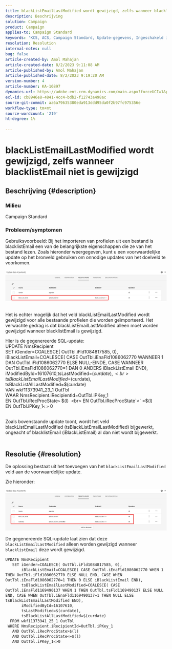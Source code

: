 ```yaml
---
title: blackListEmailLastModified wordt gewijzigd, zelfs wanneer blacklistEmail niet is gewijzigd
description: Beschrijving
solution: Campaign
product: Campaign
applies-to: Campaign Standard
keywords: 'KCS, ACS, Campaign Standard, Update-gegevens, Ingeschakeld indien, blacklistEmail, blackListEmailLastModified '
resolution: Resolution
internal-notes: null
bug: false
article-created-by: Amol Mahajan
article-created-date: 8/2/2023 9:11:08 AM
article-published-by: Amol Mahajan
article-published-date: 8/2/2023 9:19:20 AM
version-number: 4
article-number: KA-16897
dynamics-url: https://adobe-ent.crm.dynamics.com/main.aspx?forceUCI=1&pagetype=entityrecord&etn=knowledgearticle&id=d2a14d7e-1431-ee11-bdf3-6045bd006b3d
exl-id: cb8946e8-4841-4cc4-bdb2-f12743a498ac
source-git-commit: aa6a79635380eda913ddd95da0f2b97fc975356e
workflow-type: tm+mt
source-wordcount: '219'
ht-degree: 1%

---
```


# blackListEmailLastModified wordt gewijzigd, zelfs wanneer blacklistEmail niet is gewijzigd

## Beschrijving {#description}


### <b>Milieu</b>

Campaign Standard



### <b>Probleem/symptomen</b>

Gebruiksvoorbeeld: Bij het importeren van profielen uit een bestand is blacklistEmail een van de belangrijkste eigenschappen die ze van het bestand lezen. Zoals hieronder weergegeven, kunt u een voorwaardelijke update op het bronveld gebruiken om onnodige updates van het doelveld te voorkomen.



![](assets/___d3a14d7e-1431-ee11-bdf3-6045bd006b3d___.jpeg)


<br>Het is echter mogelijk dat het veld blackListEmailLastModified wordt gewijzigd voor alle bestaande profielen die worden geïmporteerd. Het verwachte gedrag is dat blackListEmailLastModified alleen moet worden gewijzigd wanneer blacklistEmail is gewijzigd.

Hier is de gegenereerde SQL-update:
<br>UPDATE NmsRecipient 
<br> SET iGender=COALESCE( OutTbl.iFld1084817585, 0),
<br> iBlackListEmail=COALESCE( CASE OutTbl.iEnaFld1086062770 WANNEER 1 DAN OutTbl.iFld1086062770 ELSE NULL-EINDE, CASE WANNEER OutTbl.iEnaFld1086062770=1 DAN 0 ANDERS iBlackListEmail END),
<br> iModifiedById=16107610,tsLastModified=$(curdate),
<br> tsBlackListEmailLastModified=$(curdate),
<br> tsBlackListAllLastModified=$(curdate) 
<br> VAN wkf11373941_23_1 OutTbl 
<br> WAAR NmsRecipient.iRecipientId=OutTbl.iPKey_1 
<br> EN OutTbl.iRecProcState`>` $(l) 
<br> EN OutTbl.iRecProcState`<` =$(l) 
<br> EN OutTbl.iPKey_1`<` `>` 0


<br>Zoals bovenstaande update toont, wordt het veld blackListEmailLastModified (tsBlackListEmailLastModified) bijgewerkt, ongeacht of blacklistEmail (iBlackListEmail) al dan niet wordt bijgewerkt.<br> 

## Resolutie {#resolution}


De oplossing bestaat uit het toevoegen van het `blackListEmailLastModified` veld aan de voorwaardelijke update.

Zie hieronder:

![](assets/46d6b7ee-ab97-eb11-b1ac-002248093c2a.png)

De gegenereerde SQL-update laat zien dat deze `blackListEmailLastModified` alleen worden gewijzigd wanneer `blacklistEmail` deze wordt gewijzigd.




```
UPDATE NmsRecipient 
   SET iGender=COALESCE( OutTbl.iFld1084817585, 0),
       iBlackListEmail=COALESCE( CASE OutTbl.iEnaFld1086062770 WHEN 1 THEN OutTbl.iFld1086062770 ELSE NULL END, CASE WHEN OutTbl.iEnaFld1086062770=1 THEN 0 ELSE iBlackListEmail END),
       tsBlackListEmailLastModified=COALESCE( CASE OutTbl.iEnaFld1169490137 WHEN 1 THEN OutTbl.tsFld1169490137 ELSE NULL END, CASE WHEN OutTbl.iEnaFld1169490137=1 THEN NULL ELSE tsBlackListEmailLastModified END),
       iModifiedById=16107610,
       tsLastModified=$(curdate),
       tsBlackListAllLastModified=$(curdate) 
  FROM wkf11373941_25_1 OutTbl 
 WHERE NmsRecipient.iRecipientId=OutTbl.iPKey_1 
   AND OutTbl.iRecProcState>$(l) 
   AND OutTbl.iRecProcState<=$(l) 
   AND OutTbl.iPKey_1<>0
```
